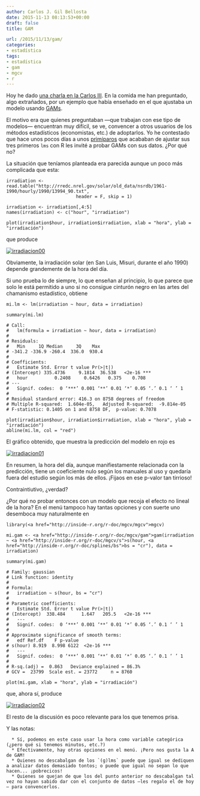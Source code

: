 ```yaml
---
author: Carlos J. Gil Bellosta
date: 2015-11-13 08:13:53+00:00
draft: false
title: GAM

url: /2015/11/13/gam/
categories:
- estadística
tags:
- estadística
- gam
- mgcv
- r
---
```


Hoy he dado [una charla en la Carlos III](http://www.datanalytics.com/2015/11/09/requisitos-para-mi-taller-en-el-i-international-workshop-on-advances-in-functional-data-analysis/). En la comida me han preguntado, algo extrañados, por un ejemplo que había enseñado en el que ajustaba un modelo usando [GAMs](http://www3.nd.edu/~mclark19/learn/GAMS.pdf).

El motivo era que quienes preguntaban —que trabajan con ese tipo de modelos— encuentran muy difícil, se ve, convencer a otros usuarios de los métodos estadísticos (economistas, etc.) de adoptarlos. Yo he contestado que hace unos pocos días a unos [primíparos](http://dirae.es/palabras/prim%C3%ADpara) que acababan de ajustar sus tres primeros `lms` con R les invité a probar GAMs con sus datos. ¿Por qué no?

La situación que teníamos planteada era parecida aunque un poco más complicada que esta:



    irradiation <- read.table("http://rredc.nrel.gov/solar/old_data/nsrdb/1961-1990/hourly/1990/13994_90.txt",
                              header = F, skip = 1)

    irradiation <- irradiation[,4:5]
    names(irradiation) <- c("hour", "irradiation")

    plot(irradiation$hour, irradiation$irradiation, xlab = "hora", ylab = "irradiación")



que produce

[![irradiacion00](/wp-uploads/2015/11/irradiacion00.png)
](/wp-uploads/2015/11/irradiacion00.png)

Obviamente, la irradiación solar (en San Luis, Misuri, durante el año 1990) depende grandemente de la hora del día.

Si uno prueba lo de siempre, lo que enseñan al principio, lo que parece que solo le está permitido a uno si no consigue cinturón negro en las artes del chamanismo estadístico, obtiene



    mi.lm <- lm(irradiation ~ hour, data = irradiation)

    summary(mi.lm)

    # Call:
    #   lm(formula = irradiation ~ hour, data = irradiation)
    #
    # Residuals:
    #   Min     1Q Median     3Q    Max
    # -341.2 -336.9 -260.4  336.0  930.4
    #
    # Coefficients:
    #   Estimate Std. Error t value Pr(>|t|)
    # (Intercept) 335.4736     9.1814  36.538   <2e-16 ***
    #   hour          0.2408     0.6426   0.375    0.708
    # ---
    #   Signif. codes:  0 ‘***’ 0.001 ‘**’ 0.01 ‘*’ 0.05 ‘.’ 0.1 ‘ ’ 1
    #
    # Residual standard error: 416.3 on 8758 degrees of freedom
    # Multiple R-squared:  1.604e-05,	Adjusted R-squared:  -9.814e-05
    # F-statistic: 0.1405 on 1 and 8758 DF,  p-value: 0.7078

    plot(irradiation$hour, irradiation$irradiation, xlab = "hora", ylab = "irradiación")
    abline(mi.lm, col = "red")



El gráfico obtenido, que muestra la predicción del modelo en rojo es

[![irradiacion01](/wp-uploads/2015/11/irradiacion01.png)
](/wp-uploads/2015/11/irradiacion01.png)

En resumen, la hora del día, aunque manifiestamente relacionada con la predicción, tiene un coeficiente nulo según los manuales al uso y quedaría fuera del estudio según los más de ellos. ¡Fijaos en ese p-valor tan tirrioso!

Contraintiutivo, ¿verdad?

¿Por qué no probar entonces con un modelo que recoja el efecto no lineal de la hora? En el menú tampoco hay tantas opciones y con suerte uno desemboca muy naturalmente en



    library(<a href="http://inside-r.org/r-doc/mgcv/mgcv">mgcv)

    mi.gam <- <a href="http://inside-r.org/r-doc/mgcv/gam">gam(irradiation ~ <a href="http://inside-r.org/r-doc/mgcv/s">s(hour, <a href="http://inside-r.org/r-doc/splines/bs">bs = "cr"), data = irradiation)

    summary(mi.gam)

    # Family: gaussian
    # Link function: identity
    #
    # Formula:
    #   irradiation ~ s(hour, bs = "cr")
    #
    # Parametric coefficients:
    #   Estimate Std. Error t value Pr(>|t|)
    # (Intercept)  338.484      1.647   205.5   <2e-16 ***
    #   ---
    #   Signif. codes:  0 ‘***’ 0.001 ‘**’ 0.01 ‘*’ 0.05 ‘.’ 0.1 ‘ ’ 1
    #
    # Approximate significance of smooth terms:
    #   edf Ref.df    F p-value
    # s(hour) 8.919  8.998 6122  <2e-16 ***
    #   ---
    #   Signif. codes:  0 ‘***’ 0.001 ‘**’ 0.01 ‘*’ 0.05 ‘.’ 0.1 ‘ ’ 1
    #
    # R-sq.(adj) =  0.863   Deviance explained = 86.3%
    # GCV =  23799  Scale est. = 23772     n = 8760

    plot(mi.gam, xlab = "hora", ylab = "irradiación")



que, ahora sí, produce

[![irradiacion02](/wp-uploads/2015/11/irradiacion02.png)
](/wp-uploads/2015/11/irradiacion02.png)

El resto de la discusión es poco relevante para los que tenemos prisa.

Y las notas:



	  * Sí, podemos en este caso usar la hora como variable categórica (¿pero qué si tenemos minutos, etc.?)
	  * Efectivamente, hay otras opciones en el menú. ¡Pero nos gusta la A de GAM!
	  * Quienes no descabalgan de los `(g)lms` puede que igual se dediquen a analizar datos demasiado tontos; o puede que igual no sepan lo que hacen... ¡pobrecicos!
	  * Quienes se quejan de que los del punto anterior no descabalgan tal vez no hayan sabido dar con el conjunto de datos —les regalo el de hoy— para convencerlos.







